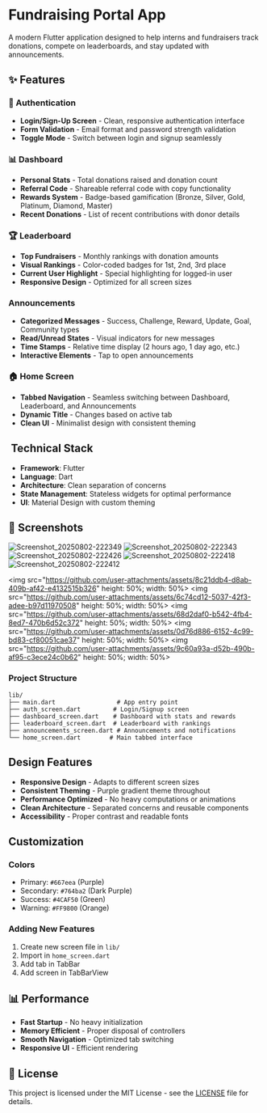 #  Fundraising Portal App

A modern Flutter application designed to help interns and fundraisers track donations, compete on leaderboards, and stay updated with announcements.

## ✨ Features

### 🔐 Authentication
- **Login/Sign-Up Screen** - Clean, responsive authentication interface
- **Form Validation** - Email format and password strength validation
- **Toggle Mode** - Switch between login and signup seamlessly

### 📊 Dashboard
- **Personal Stats** - Total donations raised and donation count
- **Referral Code** - Shareable referral code with copy functionality
- **Rewards System** - Badge-based gamification (Bronze, Silver, Gold, Platinum, Diamond, Master)
- **Recent Donations** - List of recent contributions with donor details

### 🏆 Leaderboard
- **Top Fundraisers** - Monthly rankings with donation amounts
- **Visual Rankings** - Color-coded badges for 1st, 2nd, 3rd place
- **Current User Highlight** - Special highlighting for logged-in user
- **Responsive Design** - Optimized for all screen sizes

###  Announcements
- **Categorized Messages** - Success, Challenge, Reward, Update, Goal, Community types
- **Read/Unread States** - Visual indicators for new messages
- **Time Stamps** - Relative time display (2 hours ago, 1 day ago, etc.)
- **Interactive Elements** - Tap to open announcements

### 🏠 Home Screen
- **Tabbed Navigation** - Seamless switching between Dashboard, Leaderboard, and Announcements
- **Dynamic Title** - Changes based on active tab
- **Clean UI** - Minimalist design with consistent theming

## ️ Technical Stack

- **Framework**: Flutter
- **Language**: Dart
- **Architecture**: Clean separation of concerns
- **State Management**: Stateless widgets for optimal performance
- **UI**: Material Design with custom theming

## 📱 Screenshots



![Screenshot_20250802-222349](https://github.com/user-attachments/assets/8c21ddb4-d8ab-409b-af42-e4132515b326)
![Screenshot_20250802-222343](https://github.com/user-attachments/assets/6c74cd12-5037-42f3-adee-b97d11970508)
![Screenshot_20250802-222426](https://github.com/user-attachments/assets/68d2daf0-b542-4fb4-8ed7-470b6d52c372)
![Screenshot_20250802-222418](https://github.com/user-attachments/assets/0d76d886-6152-4c99-bd83-cf80051cae37)
![Screenshot_20250802-222412](https://github.com/user-attachments/assets/9c60a93a-d52b-490b-af95-c3ece24c0b62)

<img src="https://github.com/user-attachments/assets/8c21ddb4-d8ab-409b-af42-e4132515b326" height: 50%; width: 50%>
<img src="https://github.com/user-attachments/assets/6c74cd12-5037-42f3-adee-b97d11970508" height: 50%; width: 50%>
<img src="https://github.com/user-attachments/assets/68d2daf0-b542-4fb4-8ed7-470b6d52c372" height: 50%; width: 50%>
<img src="https://github.com/user-attachments/assets/0d76d886-6152-4c99-bd83-cf80051cae37" height: 50%; width: 50%>
<img src="https://github.com/user-attachments/assets/9c60a93a-d52b-490b-af95-c3ece24c0b62" height: 50%; width: 50%>
### Project Structure

```
lib/
├── main.dart                 # App entry point
├── auth_screen.dart         # Login/Signup screen
├── dashboard_screen.dart    # Dashboard with stats and rewards
├── leaderboard_screen.dart  # Leaderboard with rankings
├── announcements_screen.dart # Announcements and notifications
└── home_screen.dart        # Main tabbed interface
```

##  Design Features

- **Responsive Design** - Adapts to different screen sizes
- **Consistent Theming** - Purple gradient theme throughout
- **Performance Optimized** - No heavy computations or animations
- **Clean Architecture** - Separated concerns and reusable components
- **Accessibility** - Proper contrast and readable fonts

##  Customization

### Colors
- Primary: `#667eea` (Purple)
- Secondary: `#764ba2` (Dark Purple)
- Success: `#4CAF50` (Green)
- Warning: `#FF9800` (Orange)

### Adding New Features
1. Create new screen file in `lib/`
2. Import in `home_screen.dart`
3. Add tab in TabBar
4. Add screen in TabBarView

## 📊 Performance

- **Fast Startup** - No heavy initialization
- **Memory Efficient** - Proper disposal of controllers
- **Smooth Navigation** - Optimized tab switching
- **Responsive UI** - Efficient rendering


## 📄 License

This project is licensed under the MIT License - see the [LICENSE](LICENSE) file for details.

